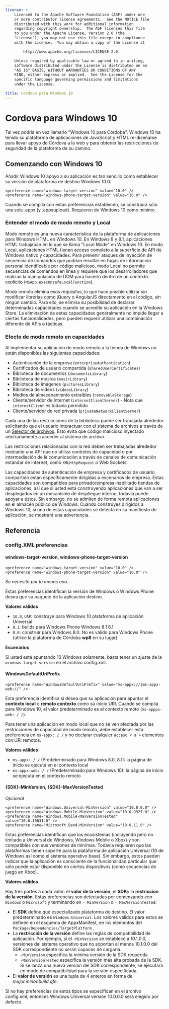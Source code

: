 ```yaml
---
license: >
    Licensed to the Apache Software Foundation (ASF) under one
    or more contributor license agreements.  See the NOTICE file
    distributed with this work for additional information
    regarding copyright ownership.  The ASF licenses this file
    to you under the Apache License, Version 2.0 (the
    "License"); you may not use this file except in compliance
    with the License.  You may obtain a copy of the License at

        http://www.apache.org/licenses/LICENSE-2.0

    Unless required by applicable law or agreed to in writing,
    software distributed under the License is distributed on an
    "AS IS" BASIS, WITHOUT WARRANTIES OR CONDITIONS OF ANY
    KIND, either express or implied.  See the License for the
    specific language governing permissions and limitations
    under the License.

title: Cordova para Windows 10
---
```


# Cordova para Windows 10

Tal vez podría en vez llamarlo "Windows 10 para Córdoba". Windows 10 ha tenido su plataforma de aplicaciones de JavaScript y HTML re-diseñarse para llevar apoyo de Córdova a la web y para obtener las restricciones de seguridad de la plataforma de su camino.

## Comenzando con Windows 10

Añadir Windows 10 apoyo a su aplicación es tan sencillo como establecer su versión de plataforma de destino Windows 10.0:

    <preference name="windows-target-version" value="10.0" />
    <preference name="windows-phone-target-version" value="10.0" />


Cuando se compila con estas preferencias establecen, se construirá sólo una sola .appx (y .appxupload). Requieren de Windows 10 como mínimo.

### Entender el modo de modo remoto y Local

Modo remoto es una nueva característica de la plataforma de aplicaciones para Windows HTML en Windows 10. En Windows 8 y 8.1, aplicaciones HTML trabajaban en lo que se llama "Local Mode" en Windows 10. En modo Local, aplicaciones HTML tienen acceso completo a la superficie de API de Windows nativo y capacidades. Para prevenir ataques de inyección de secuencia de comandos que podrían resultar en fugas de información personal identificable por código malicioso, modo Local no permite secuencias de comandos en línea y requiere que los desarrolladores que realizan la manipulación de DOM para hacerlo dentro de un contexto explícito (`MSApp.execUnsafeLocalFunction`).

Modo remoto elimina esos requisitos, lo que hace posible utilizar sin modificar librerías como jQuery o AngularJS directamente en el código, sin ningún cambio. Para ello, se elimina su posibilidad de declarar determinadas capacidades cuando se acredite su aplicación en la Windows Store. La eliminación de estas capacidades generalmente no impide llegar a ciertas funcionalidades, pero pueden requerir utilizar una combinación diferente de APIs o tácticas.

### Efecto de modo remoto en capacidades

Al implementar su aplicación de modo remoto a la tienda de Windows no están disponibles las siguientes capacidades:

  * Autenticación de la empresa (`enterpriseAuthentication`)
  * Certificados de usuario compartida (`sharedUserCertificates`)
  * Biblioteca de documentos (`documentsLibrary`)
  * Biblioteca de música (`musicLibrary`)
  * Biblioteca de imágenes (`picturesLibrary`)
  * Biblioteca de videos (`videosLibrary`)
  * Medios de almacenamiento extraíbles (`removableStorage`)
  * Cliente/servidor de Internet (`internetClientServer`) - Nota que `internetClient` es todavía permitido
  * Cliente/servidor de red privada (`privateNetworkClientServer`)

Cada una de las restricciones de la biblioteca puede ser trabajada alrededor solicitando que el usuario interactuar con el sistema de archivos a través de un [Selector de archivos](https://msdn.microsoft.com/en-us/library/windows/apps/windows.storage.pickers.fileopenpicker.aspx). Esto evita que código malicioso inyectado arbitrariamente a acceder al sistema de archivo.

Las restricciones relacionadas con la red deben ser trabajadas alrededor mediante una API que no utiliza controles de capacidad o por intermediación de la comunicación a través de canales de comunicación estándar de internet, como `XMLHttpRequest` o Web Sockets.

Las capacidades de autenticación de empresa y certificados de usuario compartido están específicamente dirigidas a escenarios de empresa. Estas capacidades son compatibles para privado/empresa-habilitado tiendas de aplicaciones, así que si usted está construyendo aplicaciones que van a ser desplegados en un mecanismo de despliegue interno, todavía puede apoyar a éstos. Sin embargo, no se admiten de forma remota aplicaciones en el almacén público de Windows. Cuando construyes dirigidos a Windows 10, si una de estas capacidades se detecta en su manifiesto de aplicación, se mostrará una advertencia.

## Referencia

### config.XML preferencias

#### windows-target-version, windows-phone-target-version

    <preference name="windows-target-version" value="10.0" />
    <preference name="windows-phone-target-version" value="10.0" />


*Se necesita por lo menos uno.*

Estas preferencias identifican la versión de Windows o Windows Phone desea que su paquete de la aplicación destino.

**Valores válidos**

  * `10.0`, `UAP`: construye para Windows 10 plataforma de aplicación Universal
  * `8.1`: builds para Windows Phone Windows 8.1 8.1
  * `8.0`: construir para Windows 8.0. No es válido para Windows Phone (utilice la plataforma de Córdoba **wp8** en su lugar)

**Escenarios**

Si usted está apuntando 10 Windows solamente, basta tener un ajuste de la `windows-target-version` en el archivo config.xml.

#### WindowsDefaultUriPrefix

    <preference name="WindowsDefaultUriPrefix" value="ms-appx://|ms-appx-web://" />


Esta preferencia identifica si desea que su aplicación para apuntar el **contexto local** o **remoto contexto** como su inicio URI. Cuando se compila para Windows 10, el valor predeterminado es el contexto remoto (`ms-apppx-web: / /`).

Para tener una aplicación en modo local que no se ven afectada por las restricciones de capacidad de modo remoto, debe establecer esta preferencia en `ms-appx: / /` y no declarar cualquier `acceso < a >` elementos con URI remotos.

**Valores válidos**

  * `ms-appx: / /` (Predeterminado para Windows 8.0, 8.1): la página de inicio se ejecuta en el contexto local
  * `ms-appx-web: / /` (Predeterminado para Windows 10): la página de inicio se ejecuta en el contexto remoto

#### {SDK}-MinVersion, {SDK}-MaxVersionTested

*Opcional*

    <preference name="Windows.Universal-MinVersion" value="10.0.0.0" />
    <preference name="Windows.Mobile-MinVersion" value="10.0.9927.0" />
    <preference name="Windows.Mobile-MaxVersionTested" value="10.0.10031.0" />
    <preference name="Microsoft.Band-MinVersion" value="10.0.11.0" />


Estas preferencias identifican que los ecosistemas (incluyendo pero no limitado a Universal de Windows, Windows Mobile o Xbox) y son compatibles con sus versiones de min/max. Todavía requieren que las plataformas tienen soporte para la plataforma de aplicación Universal (10 de Windows así como el sistema operativo base). Sin embargo, estos pueden indicar que la aplicación es consciente de la funcionalidad particular que sólo puede estar disponible en ciertos dispositivos (como secuencias de juego en Xbox).

**Valores válidos**

Hay tres partes a cada valor: el **valor de la versión**, el **SDK**y la **restricción de la versión**. Estas preferencias son detectadas por comenzando con `Windows` o `Microsoft` y terminando en `- MinVersion` o `- MaxVersionTested`:

  * El **SDK** define qué especializado plataforma de destino. El valor predeterminado es `Windows.Universal`. Los valores válidos para estos se definen en el esquema de AppxManifest, en los elementos del `Package/Dependencies/TargetPlatform` .
  * La **restricción de la versión** define las reglas de compatibilidad de aplicación. Por ejemplo, si el `-MinVersion` se establece a 10.1.0.0, versiones del sistema operativo que no soportan al menos 10.1.0.0 del SDK correspondiente no serán capaces de cargarla.
      * `-MinVersion` especifica la mínima versión de la SDK requerida
      * `-MaxVersionTested` especifica la versión más alta probada de la SDK. Si se lanza una nueva versión del SDK correspondiente, se ejecutará en modo de compatibilidad para la versión especificada.
  * El **valor de versión** es una tupla de 4 enteros en forma de *major.minor.build.qfe*.

Si no hay preferencias de estos tipos se especifican en el archivo config.xml, entonces Windows.Universal versión 10.0.0.0 será elegido por defecto.
